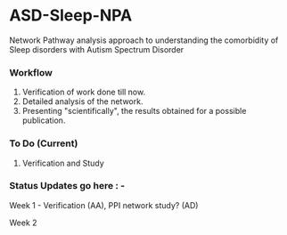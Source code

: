 # ASD-Sleep-NPA
Network Pathway analysis approach to understanding the comorbidity of Sleep disorders with Autism Spectrum Disorder

### Workflow

1. Verification of work done till now. 
2. Detailed analysis of the network.
3. Presenting "scientifically", the results obtained for a possible publication.

### To Do (Current)
1. Verification and Study

### Status Updates go here : - 
Week 1 - Verification (AA), PPI network study? (AD)

Week 2
